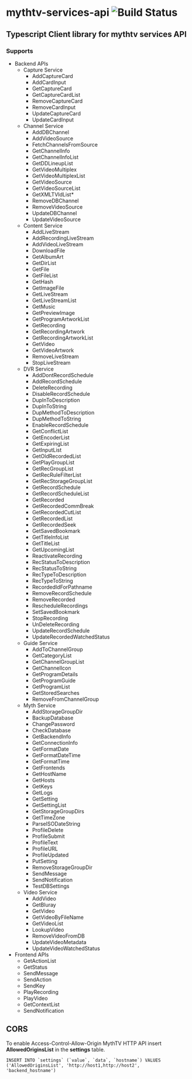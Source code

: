 # mythtv-services-api  ![Build Status](https://codebuild.us-east-1.amazonaws.com/badges?uuid=eyJlbmNyeXB0ZWREYXRhIjoiM3JUTExvN0g0dC9TV2ZvendnSElzVytPNWd1OWp5bEhWcHJXVzc0UlVPSitHVU5RZ1g5MHl5SEcvTk1BNlEyU1ltdmVOaEx5OTgvSHBwZ3Z5WmJjRytnPSIsIml2UGFyYW1ldGVyU3BlYyI6IkQ4NUViVFdRUTJaUk5KdEQiLCJtYXRlcmlhbFNldFNlcmlhbCI6MX0%3D&branch=master)
## Typescript Client library for mythtv services API
### Supports
* Backend APIs
  * Capture Service
    * AddCaptureCard
    * AddCardInput
    * GetCaptureCard
    * GetCaptureCardList
    * RemoveCaptureCard
    * RemoveCardInput
    * UpdateCaptureCard
    * UpdateCardInput
  * Channel Service
    * AddDBChannel
    * AddVideoSource
    * FetchChannelsFromSource
    * GetChannelInfo
    * GetChannelInfoList
    * GetDDLineupList
    * GetVideoMultiplex
    * GetVideoMultiplexList
    * GetVideoSource
    * GetVideoSourceList
    * GetXMLTVIdList*
    * RemoveDBChannel
    * RemoveVideoSource
    * UpdateDBChannel
    * UpdateVideoSource
  * Content Service
    * AddLiveStream
    * AddRecordingLiveStream
    * AddVideoLiveStream
    * DownloadFile
    * GetAlbumArt
    * GetDirList
    * GetFile
    * GetFileList
    * GetHash
    * GetImageFile
    * GetLiveStream
    * GetLiveStreamList
    * GetMusic
    * GetPreviewImage
    * GetProgramArtworkList
    * GetRecording
    * GetRecordingArtwork
    * GetRecordingArtworkList
    * GetVideo
    * GetVideoArtwork
    * RemoveLiveStream
    * StopLiveStream
  * DVR Service
    * AddDontRecordSchedule
    * AddRecordSchedule
    * DeleteRecording
    * DisableRecordSchedule
    * DupInToDescription
    * DupInToString
    * DupMethodToDescription
    * DupMethodToString
    * EnableRecordSchedule
    * GetConflictList
    * GetEncoderList
    * GetExpiringList
    * GetInputList
    * GetOldRecordedList
    * GetPlayGroupList
    * GetRecGroupList
    * GetRecRuleFilterList
    * GetRecStorageGroupList
    * GetRecordSchedule
    * GetRecordScheduleList
    * GetRecorded
    * GetRecordedCommBreak
    * GetRecordedCutList
    * GetRecordedList
    * GetRecordedSeek
    * GetSavedBookmark
    * GetTitleInfoList
    * GetTitleList
    * GetUpcomingList
    * ReactivateRecording
    * RecStatusToDescription
    * RecStatusToString
    * RecTypeToDescription
    * RecTypeToString
    * RecordedIdForPathname
    * RemoveRecordSchedule
    * RemoveRecorded
    * RescheduleRecordings
    * SetSavedBookmark
    * StopRecording
    * UnDeleteRecording
    * UpdateRecordSchedule
    * UpdateRecordedWatchedStatus
  * Guide Service
    * AddToChannelGroup
    * GetCategoryList
    * GetChannelGroupList
    * GetChannelIcon
    * GetProgramDetails
    * GetProgramGuide
    * GetProgramList
    * GetStoredSearches
    * RemoveFromChannelGroup
  * Myth Service
    * AddStorageGroupDir
    * BackupDatabase
    * ChangePassword
    * CheckDatabase
    * GetBackendInfo
    * GetConnectionInfo
    * GetFormatDate
    * GetFormatDateTime
    * GetFormatTime
    * GetFrontends
    * GetHostName
    * GetHosts
    * GetKeys
    * GetLogs
    * GetSetting
    * GetSettingList
    * GetStorageGroupDirs
    * GetTimeZone
    * ParseISODateString
    * ProfileDelete
    * ProfileSubmit
    * ProfileText
    * ProfileURL
    * ProfileUpdated
    * PutSetting
    * RemoveStorageGroupDir
    * SendMessage
    * SendNotification
    * TestDBSettings
  * Video Service
    * AddVideo
    * GetBluray
    * GetVideo
    * GetVideoByFileName
    * GetVideoList
    * LookupVideo
    * RemoveVideoFromDB
    * UpdateVideoMetadata
    * UpdateVideoWatchedStatus
* Frontend APIs
  * GetActionList
  * GetStatus
  * SendMessage
  * SendAction
  * SendKey
  * PlayRecording
  * PlayVideo
  * GetContextList
  * SendNotification

## CORS
To enable Access-Control-Allow-Origin MythTV HTTP API insert **AllowedOriginsList** in the **settings** table.
    
    INSERT INTO `settings` (`value`, `data`, `hostname`) VALUES ('AllowedOriginsList', 'http://host1,http://host2', 'backend_hostname')